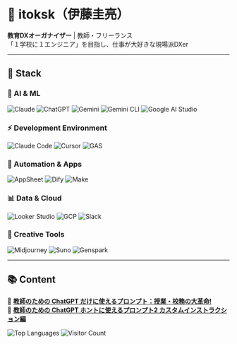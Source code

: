 # 👋 itoksk（伊藤圭亮）

**教育DXオーガナイザー** | 教師・フリーランス  
「１学校に１エンジニア」を目指し、仕事が大好きな現場派DXer

---

## 🔧 Stack

### 🤖 AI & ML
![Claude](https://img.shields.io/badge/Claude-FF6B35?style=for-the-badge&logo=anthropic&logoColor=white) 
![ChatGPT](https://img.shields.io/badge/ChatGPT-00A67E?style=for-the-badge&logo=openai&logoColor=white)
![Gemini](https://img.shields.io/badge/Gemini-4285F4?style=for-the-badge&logo=google&logoColor=white)
![Gemini CLI](https://img.shields.io/badge/Gemini_CLI-4285F4?style=for-the-badge&logo=google&logoColor=white)
![Google AI Studio](https://img.shields.io/badge/Google_AI_Studio-4285F4?style=for-the-badge&logo=google&logoColor=white)

### ⚡ Development Environment
![Claude Code](https://img.shields.io/badge/Claude_Code-FF6B35?style=for-the-badge&logo=anthropic&logoColor=white)
![Cursor](https://img.shields.io/badge/Cursor-000000?style=for-the-badge&logoColor=white)
![GAS](https://img.shields.io/badge/Google_Apps_Script-4285F4?style=for-the-badge&logo=google&logoColor=white)

### 🔧 Automation & Apps
![AppSheet](https://img.shields.io/badge/AppSheet-34A853?style=for-the-badge&logo=google&logoColor=white)
![Dify](https://img.shields.io/badge/Dify-6366F1?style=for-the-badge&logoColor=white)
![Make](https://img.shields.io/badge/Make-7B68EE?style=for-the-badge&logoColor=white)

### 📊 Data & Cloud
![Looker Studio](https://img.shields.io/badge/Looker_Studio-4285F4?style=for-the-badge&logo=looker&logoColor=white)
![GCP](https://img.shields.io/badge/Google_Cloud-4285F4?style=for-the-badge&logo=googlecloud&logoColor=white)
![Slack](https://img.shields.io/badge/Slack-4A154B?style=for-the-badge&logo=slack&logoColor=white)

### 🎨 Creative Tools
![Midjourney](https://img.shields.io/badge/Midjourney-000000?style=for-the-badge&logoColor=white)
![Suno](https://img.shields.io/badge/Suno-FF6B6B?style=for-the-badge&logoColor=white)
![Genspark](https://img.shields.io/badge/Genspark-FF8C00?style=for-the-badge&logoColor=white)

---

## 📚 Content

📖 [**教師のための ChatGPT だけに使えるプロンプト：授業・校務の大革命!**](https://www.amazon.co.jp/dp/B0D48N5HR6)  
📖 [**教師のための ChatGPT ホントに使えるプロンプト2 カスタムインストラクション編**](https://www.amazon.co.jp/dp/B0DJ16GQD4)

![Top Languages](https://github-readme-stats.vercel.app/api/top-langs/?username=itoksk&layout=compact)
![Visitor Count](https://komarev.com/ghpvc/?username=itoksk)
